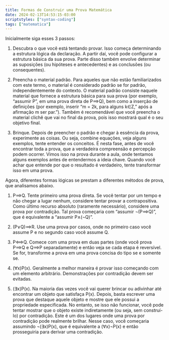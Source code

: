 ```yaml
---
title: Formas de Construir uma Prova Matemática
date: 2024-02-13T14:53:15-03:00
scriptstyles: ["syntax-coding"]
tags: ["matematica"]
---
```


Inicialmente siga esses 3 passos:

1. Descubra o que você está tentando provar. Isso começa determinando a estrutura lógica da declaração. A partir daí, você pode configurar a estrutura básica da sua prova. Parte disso também envolve determinar as suposições (ou hipóteses e antecedentes) e as conclusões (ou consequentes).

2. Preencha o material padrão. Para aqueles que não estão familiarizados com este termo, o material é considerado padrão se for padrão, independentemente do contexto. O material padrão consiste naquele material que fornece a estrutura básica para sua prova (por exemplo, “assumir P”, em uma prova direta de P⟹Q), bem como a inserção de definições (por exemplo, inserir “m = 2k, para alguns k∈Z,” após a afirmação m ser par.”). Também é recomendável que você preencha o material clichê que vai no final da prova, pois isso mostrará qual é o seu objetivo final.

3. Brinque. Depois de preencher o padrão e chegar à essência da prova, experimente as coisas. Ou seja, combine equações, veja alguns exemplos, tente entender os conceitos. É nesta fase, antes de você encontrar toda a prova, que a verdadeira compreensão e percepção podem ocorrer. Vimos isso na prova durante a aula, onde tentamos alguns exemplos antes de entendermos a ideia chave. Quando você achar que entende por que o resultado é verdadeiro, tente transformar isso em uma prova.

Agora, diferentes formas lógicas se prestam a diferentes métodos de prova, que analisamos abaixo.

1. P⟹Q. Tente primeiro uma prova direta. Se você tentar por um tempo e não chegar a lugar nenhum, considere tentar provar a contrapositiva. Como último recurso absoluto (raramente necessário), considere uma prova por contradição. Tal prova começaria com “assumir ¬(P⟹Q)”, que é equivalente a “assumir P∧(¬Q)”.

2. (P∨Q)⟹R. Use uma prova por casos, onde no primeiro caso você assume P e no segundo caso você assume Q.
3. P⟺Q. Comece com uma prova em duas partes (onde você prova P⟹Q e Q⟹P separadamente) e então veja se cada etapa é reversível. Se for, transforme a prova em uma prova concisa do tipo se e somente se.
4. (∀x)P(x). Geralmente a melhor maneira é provar isso começando com um elemento arbitrário. Demonstrações por contradição devem ser evitadas.
5. (∃x)P(x). Na maioria das vezes você vai querer brincar ou adivinhar até encontrar um objeto que satisfaça P(x). Depois, basta escrever uma prova que destaque aquele objeto e mostre que ele possui a propriedade especificada. No entanto, se isso não funcionar, você pode tentar mostrar que o objeto existe indiretamente (ou seja, sem construí-lo) por contradição. Este é um dos lugares onde uma prova por contradição pode realmente brilhar. Nesse caso, você começaria assumindo ¬(∃x)P(x), que é equivalente a (∀x)¬P(x) e então prosseguiria para derivar uma contradição.
